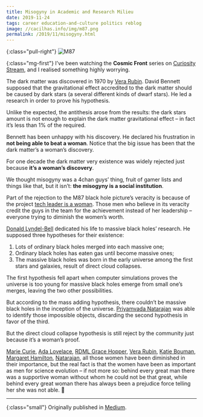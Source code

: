 ```yaml
---
title: Misogyny in Academic and Research Milieu
date: 2019-11-24
tags: career education-and-culture politics reblog
image: //cacilhas.info/img/m87.png
permalink: /2019/11/misogyny.html
---
```

[curiosity-stream]: https://curiositystream.com/
[katie-bouman]: http://users.cms.caltech.edu/~klbouman/
[grace-hopper]: https://www.britannica.com/biography/Grace-Hopper
[lovelace]: https://www.biography.com/scholar/ada-lovelace
[lyndel-bell]: https://www.nature.com/articles/d41586-018-02579-w
[margaret-hamilton]: https://www.britannica.com/biography/Margaret-Hamilton-American-computer-scientist
[marie-curie]: https://www.nobelprize.org/prizes/physics/1903/marie-curie/biographical/
[medium]: https://cacilhas.medium.com/misogyny-in-academic-and-research-milieu-a0de47ee49ec
[natarajan]: https://www.quantamagazine.org/priyamvada-natarajan-maps-the-invisible-universe-20190204/
[vera-rubin]: https://scientificwomen.net/women/rubin-vera-86

{:class="pull-right"} <img src="{{{ image }}}" alt="M87" />

{:class="mg-first"} I’ve been watching the **Cosmic Front** series on
[Curiosity Stream][curiosity-stream], and I realised something highly worrying.

The dark matter was discovered in 1970 by [Vera Rubin][vera-rubin]. David
Bennett supposed that the gravitational effect accredited to the dark matter
should be caused by dark stars (a several different kinds of dwarf stars). He
led a research in order to prove his hypothesis.

Unlike the expected, the antithesis arose from the results: the dark stars
amount is not enough to explain the dark matter gravitational effect – in fact
it’s less than 1% of the required.

Bennett has been unhappy with his discovery. He declared his frustration in
**not being able to beat a woman**. Notice that the big issue has been that the
dark matter’s a woman’s discovery.

For one decade the dark matter very existence was widely rejected just because
**it’s a woman’s discovery**.

We thought misogyny was a 4chan guys’ thing, fruit of gamer lists and things
like that, but it isn’t: **the misogyny is a social institution**.

Part of the rejection to the M87 black hole picture’s veracity is because of the
project [tech leader is a woman][katie-bouman]. Those men who believe in its
veracity credit the guys in the team for the achievement instead of her
leadership – everyone trying to diminish the women’s worth.

[Donald Lyndel-Bell][lyndel-bell] dedicated his life to massive black holes’
research. He supposed three hypotheses for their existence:

1. Lots of ordinary black holes merged into each massive one;
1. Ordinary black holes has eaten gas until become massive ones;
1. The massive black holes was born in the early universe among the first stars
   and galaxies, result of direct cloud collapses.

The first hypothesis fell apart when computer simulations proves the universe is
too young for massive black holes emerge from small one’s merges, leaving the
two other possibilities.

But according to the mass adding hypothesis, there couldn’t be massive black
holes in the inception of the universe. [Priyamvada Natarajan][natarajan] was
able to identify those impossible objects, discarding the second hypothesis in
favor of the third.

But the direct cloud collapse hypothesis is still reject by the community just
because it’s a woman’s proof.

[Marie Curie][marie-curie], [Ada Lovelace][lovelace],
[RDML Grace Hopper][grace-hopper], [Vera Rubin][vera-rubin],
[Katie Bouman][katie-bouman], [Margaret Hamilton][margaret-hamilton],
[Natarajan][natarajan], all those women have been diminished in their
importance, but the real fact is that the women have been as important as men
for science evolution – if not more so: behind every great man there was a
supportive woman without whom he could not be that great, while behind every
great woman there has always been a prejudice force telling her she was not
able. 🐝

-----

{:class="small"} Originally published in [Medium][medium].
